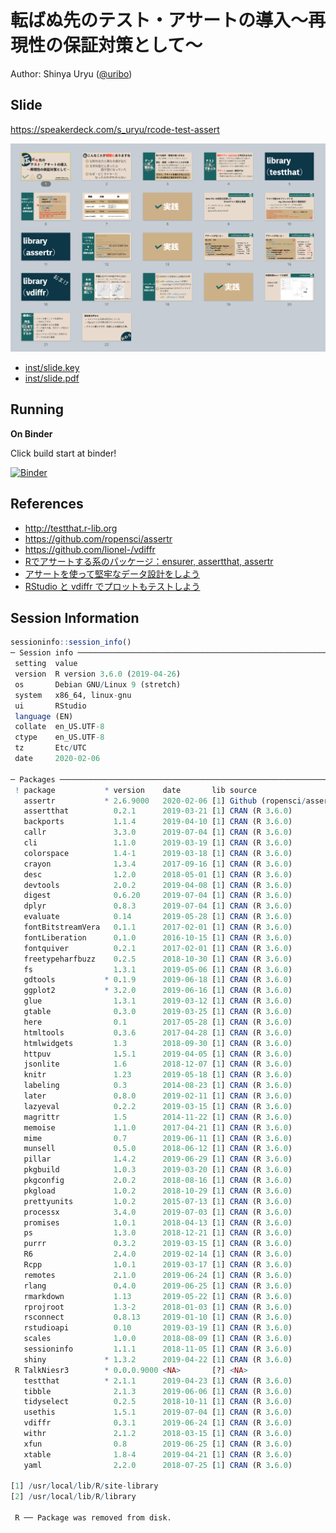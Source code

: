転ばぬ先のテスト・アサートの導入〜再現性の保証対策として〜
================

Author: Shinya Uryu ([\@uribo](https://github.com/uribo))

## Slide

https://speakerdeck.com/s_uryu/rcode-test-assert

![](inst/slide_overview.png)

- [inst/slide.key](https://github.com/uribo/talk_180822_rcode-test-assert/blob/master/inst/slide.key)
- [inst/slide.pdf](https://github.com/uribo/talk_180822_rcode-test-assert/blob/master/inst/slide.pdf)

## Running

**On Binder**

Click build start at binder!

[![Binder](http://mybinder.org/badge.svg)](https://mybinder.org/v2/gh/uribo/talk_180822_rcode-test-assert/master)


## References

- http://testthat.r-lib.org
- https://github.com/ropensci/assertr
- https://github.com/lionel-/vdiffr
- [Rでアサートする系のパッケージ：ensurer, assertthat, assertr](https://notchained.hatenablog.com/entry/2015/03/22/140656)
- [アサートを使って堅牢なデータ設計をしよう](https://uribo.hatenablog.com/entry/2016/03/19/110000)
- [RStudio と vdiffr でプロットもテストしよう](https://qiita.com/kozo2/items/62193e74ab2239e3a1be)

## Session Information

```r
sessioninfo::session_info()
─ Session info ────────────────────────────────────────────────────────────────────────────────────────────────────────────────────────────────────
 setting  value                       
 version  R version 3.6.0 (2019-04-26)
 os       Debian GNU/Linux 9 (stretch)
 system   x86_64, linux-gnu           
 ui       RStudio                     
 language (EN)                        
 collate  en_US.UTF-8                 
 ctype    en_US.UTF-8                 
 tz       Etc/UTC                     
 date     2020-02-06                  

─ Packages ────────────────────────────────────────────────────────────────────────────────────────────────────────────────────────────────────────
 ! package           * version    date       lib source    
   assertr           * 2.6.9000   2020-02-06 [1] Github (ropensci/assertr@e69e369)
   assertthat          0.2.1      2019-03-21 [1] CRAN (R 3.6.0)
   backports           1.1.4      2019-04-10 [1] CRAN (R 3.6.0)
   callr               3.3.0      2019-07-04 [1] CRAN (R 3.6.0)
   cli                 1.1.0      2019-03-19 [1] CRAN (R 3.6.0)
   colorspace          1.4-1      2019-03-18 [1] CRAN (R 3.6.0)
   crayon              1.3.4      2017-09-16 [1] CRAN (R 3.6.0)
   desc                1.2.0      2018-05-01 [1] CRAN (R 3.6.0)
   devtools            2.0.2      2019-04-08 [1] CRAN (R 3.6.0)
   digest              0.6.20     2019-07-04 [1] CRAN (R 3.6.0)
   dplyr               0.8.3      2019-07-04 [1] CRAN (R 3.6.0)
   evaluate            0.14       2019-05-28 [1] CRAN (R 3.6.0)
   fontBitstreamVera   0.1.1      2017-02-01 [1] CRAN (R 3.6.0)
   fontLiberation      0.1.0      2016-10-15 [1] CRAN (R 3.6.0)
   fontquiver          0.2.1      2017-02-01 [1] CRAN (R 3.6.0)
   freetypeharfbuzz    0.2.5      2018-10-30 [1] CRAN (R 3.6.0)
   fs                  1.3.1      2019-05-06 [1] CRAN (R 3.6.0)
   gdtools           * 0.1.9      2019-06-18 [1] CRAN (R 3.6.0)
   ggplot2           * 3.2.0      2019-06-16 [1] CRAN (R 3.6.0)
   glue                1.3.1      2019-03-12 [1] CRAN (R 3.6.0)
   gtable              0.3.0      2019-03-25 [1] CRAN (R 3.6.0)
   here                0.1        2017-05-28 [1] CRAN (R 3.6.0)
   htmltools           0.3.6      2017-04-28 [1] CRAN (R 3.6.0)
   htmlwidgets         1.3        2018-09-30 [1] CRAN (R 3.6.0)
   httpuv              1.5.1      2019-04-05 [1] CRAN (R 3.6.0)
   jsonlite            1.6        2018-12-07 [1] CRAN (R 3.6.0)
   knitr               1.23       2019-05-18 [1] CRAN (R 3.6.0)
   labeling            0.3        2014-08-23 [1] CRAN (R 3.6.0)
   later               0.8.0      2019-02-11 [1] CRAN (R 3.6.0)
   lazyeval            0.2.2      2019-03-15 [1] CRAN (R 3.6.0)
   magrittr            1.5        2014-11-22 [1] CRAN (R 3.6.0)
   memoise             1.1.0      2017-04-21 [1] CRAN (R 3.6.0)
   mime                0.7        2019-06-11 [1] CRAN (R 3.6.0)
   munsell             0.5.0      2018-06-12 [1] CRAN (R 3.6.0)
   pillar              1.4.2      2019-06-29 [1] CRAN (R 3.6.0)
   pkgbuild            1.0.3      2019-03-20 [1] CRAN (R 3.6.0)
   pkgconfig           2.0.2      2018-08-16 [1] CRAN (R 3.6.0)
   pkgload             1.0.2      2018-10-29 [1] CRAN (R 3.6.0)
   prettyunits         1.0.2      2015-07-13 [1] CRAN (R 3.6.0)
   processx            3.4.0      2019-07-03 [1] CRAN (R 3.6.0)
   promises            1.0.1      2018-04-13 [1] CRAN (R 3.6.0)
   ps                  1.3.0      2018-12-21 [1] CRAN (R 3.6.0)
   purrr               0.3.2      2019-03-15 [1] CRAN (R 3.6.0)
   R6                  2.4.0      2019-02-14 [1] CRAN (R 3.6.0)
   Rcpp                1.0.1      2019-03-17 [1] CRAN (R 3.6.0)
   remotes             2.1.0      2019-06-24 [1] CRAN (R 3.6.0)
   rlang               0.4.0      2019-06-25 [1] CRAN (R 3.6.0)
   rmarkdown           1.13       2019-05-22 [1] CRAN (R 3.6.0)
   rprojroot           1.3-2      2018-01-03 [1] CRAN (R 3.6.0)
   rsconnect           0.8.13     2019-01-10 [1] CRAN (R 3.6.0)
   rstudioapi          0.10       2019-03-19 [1] CRAN (R 3.6.0)
   scales              1.0.0      2018-08-09 [1] CRAN (R 3.6.0)
   sessioninfo         1.1.1      2018-11-05 [1] CRAN (R 3.6.0)
   shiny             * 1.3.2      2019-04-22 [1] CRAN (R 3.6.0)
 R TalkNiesr3        * 0.0.0.9000 <NA>       [?] <NA>          
   testthat          * 2.1.1      2019-04-23 [1] CRAN (R 3.6.0)
   tibble              2.1.3      2019-06-06 [1] CRAN (R 3.6.0)
   tidyselect          0.2.5      2018-10-11 [1] CRAN (R 3.6.0)
   usethis             1.5.1      2019-07-04 [1] CRAN (R 3.6.0)
   vdiffr              0.3.1      2019-06-24 [1] CRAN (R 3.6.0)
   withr               2.1.2      2018-03-15 [1] CRAN (R 3.6.0)
   xfun                0.8        2019-06-25 [1] CRAN (R 3.6.0)
   xtable              1.8-4      2019-04-21 [1] CRAN (R 3.6.0)
   yaml                2.2.0      2018-07-25 [1] CRAN (R 3.6.0)

[1] /usr/local/lib/R/site-library
[2] /usr/local/lib/R/library

 R ── Package was removed from disk.
```



